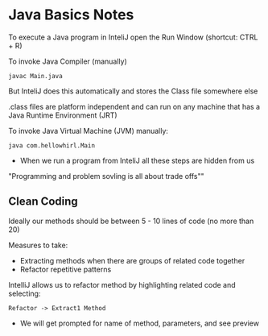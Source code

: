 # Java Basics Notes

To execute a Java program in InteliJ open the Run Window (shortcut: CTRL + R)

To invoke Java Compiler (manually)

    javac Main.java

But InteliJ does this automatically and stores the Class file somewhere else

.class files are platform independent and can run on any machine that has a Java Runtime Environment (JRT)

To invoke Java Virtual Machine (JVM) manually:

    java com.hellowhirl.Main

- When we run a program from InteliJ all these steps are hidden from us

"Programming and problem sovling is all about trade offs""

## Clean Coding

Ideally our methods should be between 5 - 10 lines of code (no more than 20)

Measures to take:

- Extracting methods when there are groups of related code together
- Refactor repetitive patterns 

IntelliJ allows us to refactor method by highlighting related code and selecting:

`Refactor -> Extract1 Method`

- We will get prompted for name of method, parameters, and see preview
